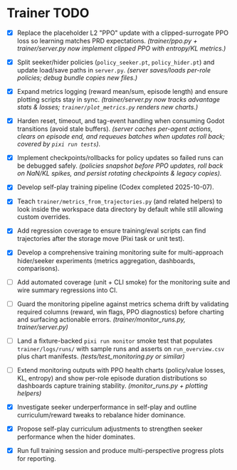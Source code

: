 # Trainer TODO

- [x] Replace the placeholder L2 "PPO" update with a clipped-surrogate PPO loss so learning matches PRD expectations. *(trainer/ppo.py + trainer/server.py now implement clipped PPO with entropy/KL metrics.)*
- [x] Split seeker/hider policies (`policy_seeker.pt`, `policy_hider.pt`) and update load/save paths in `server.py`. *(server saves/loads per-role policies; debug bundle copies new files.)*
- [x] Expand metrics logging (reward mean/sum, episode length) and ensure plotting scripts stay in sync. *(trainer/server.py now tracks advantage stats & losses; `trainer/plot_metrics.py` renders new charts.)*
- [x] Harden reset, timeout, and tag-event handling when consuming Godot transitions (avoid stale buffers). *(server caches per-agent actions, clears on episode end, and requeues batches when updates roll back; covered by `pixi run tests`).*
- [x] Implement checkpoints/rollbacks for policy updates so failed runs can be debugged safely. *(policies snapshot before PPO updates, roll back on NaN/KL spikes, and persist rotating checkpoints & legacy copies).*

- [x] Develop self-play training pipeline (Codex completed 2025-10-07).
- [x] Teach `trainer/metrics_from_trajectories.py` (and related helpers) to look inside the workspace data directory by default while still allowing custom overrides.
- [x] Add regression coverage to ensure training/eval scripts can find trajectories after the storage move (Pixi task or unit test).
- [x] Develop a comprehensive training monitoring suite for multi-approach hider/seeker experiments (metrics aggregation, dashboards, comparisons).
- [ ] Add automated coverage (unit + CLI smoke) for the monitoring suite and wire summary regressions into CI.
- [ ] Guard the monitoring pipeline against metrics schema drift by validating required columns (reward, win flags, PPO diagnostics) before charting and surfacing actionable errors. *(trainer/monitor_runs.py, trainer/server.py)*
- [ ] Land a fixture-backed `pixi run monitor` smoke test that populates `trainer/logs/runs/` with sample runs and asserts on `run_overview.csv` plus chart manifests. *(tests/test_monitoring.py or similar)*
- [ ] Extend monitoring outputs with PPO health charts (policy/value losses, KL, entropy) and show per-role episode duration distributions so dashboards capture training stability. *(monitor_runs.py + plotting helpers)*
- [x] Investigate seeker underperformance in self-play and outline curriculum/reward tweaks to rebalance hider dominance.
- [x] Propose self-play curriculum adjustments to strengthen seeker performance when the hider dominates.
- [x] Run full training session and produce multi-perspective progress plots for reporting.
